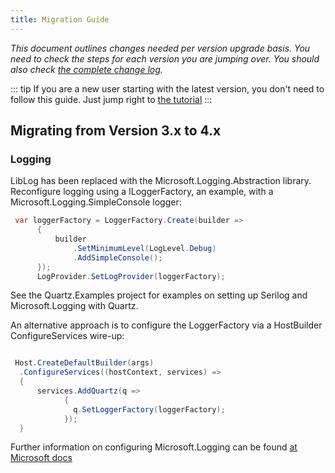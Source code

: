 ```yaml
---
title: Migration Guide
---
```


*This document outlines changes needed per version upgrade basis. You need to check the steps for each version you are jumping over. You should also check [the complete change log](https://raw.github.com/quartznet/quartznet/master/changelog.md).*

::: tip
If you are a new user starting with the latest version, you don't need to follow this guide. Just jump right to [the tutorial](tutorial/index.html)
:::

## Migrating from Version 3.x to 4.x

### Logging

LibLog has been replaced with the Microsoft.Logging.Abstraction library.
Reconfigure logging using a ILoggerFactory, an example, with a Microsoft.Logging.SimpleConsole logger:

```csharp
 var loggerFactory = LoggerFactory.Create(builder =>
      {
          builder
              .SetMinimumLevel(LogLevel.Debug)
              .AddSimpleConsole();
      });
      LogProvider.SetLogProvider(loggerFactory);
```

See the Quartz.Examples project for examples on setting up Serilog and Microsoft.Logging with Quartz.

An alternative approach is to configure the LoggerFactory via a HostBuilder ConfigureServices wire-up:

```csharp

 Host.CreateDefaultBuilder(args)
  .ConfigureServices((hostContext, services) =>
  {
      services.AddQuartz(q =>
            {
              q.SetLoggerFactory(loggerFactory);
            });
  }
```

Further information on configuring Microsoft.Logging can be found [at Microsoft docs](https://docs.microsoft.com/en-us/dotnet/core/extensions/logging?tabs=command-line)